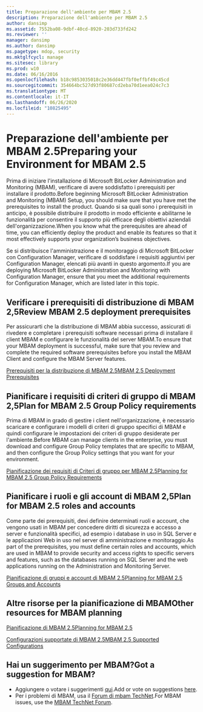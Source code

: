 ```yaml
---
title: Preparazione dell'ambiente per MBAM 2.5
description: Preparazione dell'ambiente per MBAM 2.5
author: dansimp
ms.assetid: 7552ba08-9dbf-40cd-8920-203d733fd242
ms.reviewer: ''
manager: dansimp
ms.author: dansimp
ms.pagetype: mdop, security
ms.mktglfcycl: manage
ms.sitesec: library
ms.prod: w10
ms.date: 06/16/2016
ms.openlocfilehash: b18c9853035018c2e36dd447fbf0effbf49c45cd
ms.sourcegitcommit: 354664bc527d93f80687cd2eba70d1eea024c7c3
ms.translationtype: MT
ms.contentlocale: it-IT
ms.lasthandoff: 06/26/2020
ms.locfileid: "10825495"
---
```

# <span data-ttu-id="31620-103">Preparazione dell'ambiente per MBAM 2.5</span><span class="sxs-lookup"><span data-stu-id="31620-103">Preparing your Environment for MBAM 2.5</span></span>


<span data-ttu-id="31620-104">Prima di iniziare l'installazione di Microsoft BitLocker Administration and Monitoring (MBAM), verificare di avere soddisfatto i prerequisiti per installare il prodotto.</span><span class="sxs-lookup"><span data-stu-id="31620-104">Before beginning Microsoft BitLocker Administration and Monitoring (MBAM) Setup, you should make sure that you have met the prerequisites to install the product.</span></span> <span data-ttu-id="31620-105">Quando si sa quali sono i prerequisiti in anticipo, è possibile distribuire il prodotto in modo efficiente e abilitarne le funzionalità per consentire il supporto più efficace degli obiettivi aziendali dell'organizzazione.</span><span class="sxs-lookup"><span data-stu-id="31620-105">When you know what the prerequisites are ahead of time, you can efficiently deploy the product and enable its features so that it most effectively supports your organization’s business objectives.</span></span>

<span data-ttu-id="31620-106">Se si distribuisce l'amministrazione e il monitoraggio di Microsoft BitLocker con Configuration Manager, verificare di soddisfare i requisiti aggiuntivi per Configuration Manager, elencati più avanti in questo argomento.</span><span class="sxs-lookup"><span data-stu-id="31620-106">If you are deploying Microsoft BitLocker Administration and Monitoring with Configuration Manager, ensure that you meet the additional requirements for Configuration Manager, which are listed later in this topic.</span></span>

## <span data-ttu-id="31620-107">Verificare i prerequisiti di distribuzione di MBAM 2,5</span><span class="sxs-lookup"><span data-stu-id="31620-107">Review MBAM 2.5 deployment prerequisites</span></span>


<span data-ttu-id="31620-108">Per assicurarti che la distribuzione di MBAM abbia successo, assicurati di rivedere e completare i prerequisiti software necessari prima di installare il client MBAM e configurare le funzionalità del server MBAM.</span><span class="sxs-lookup"><span data-stu-id="31620-108">To ensure that your MBAM deployment is successful, make sure that you review and complete the required software prerequisites before you install the MBAM Client and configure the MBAM Server features.</span></span>

[<span data-ttu-id="31620-109">Prerequisiti per la distribuzione di MBAM 2.5</span><span class="sxs-lookup"><span data-stu-id="31620-109">MBAM 2.5 Deployment Prerequisites</span></span>](mbam-25-deployment-prerequisites.md)

## <span data-ttu-id="31620-110">Pianificare i requisiti di criteri di gruppo di MBAM 2,5</span><span class="sxs-lookup"><span data-stu-id="31620-110">Plan for MBAM 2.5 Group Policy requirements</span></span>


<span data-ttu-id="31620-111">Prima di MBAM in grado di gestire i client nell'organizzazione, è necessario scaricare e configurare i modelli di criteri di gruppo specifici di MBAM e quindi configurare le impostazioni dei criteri di gruppo desiderate per l'ambiente.</span><span class="sxs-lookup"><span data-stu-id="31620-111">Before MBAM can manage clients in the enterprise, you must download and configure Group Policy templates that are specific to MBAM, and then configure the Group Policy settings that you want for your environment.</span></span>

[<span data-ttu-id="31620-112">Pianificazione dei requisiti di Criteri di gruppo per MBAM 2.5</span><span class="sxs-lookup"><span data-stu-id="31620-112">Planning for MBAM 2.5 Group Policy Requirements</span></span>](planning-for-mbam-25-group-policy-requirements.md)

## <span data-ttu-id="31620-113">Pianificare i ruoli e gli account di MBAM 2,5</span><span class="sxs-lookup"><span data-stu-id="31620-113">Plan for MBAM 2.5 roles and accounts</span></span>


<span data-ttu-id="31620-114">Come parte dei prerequisiti, devi definire determinati ruoli e account, che vengono usati in MBAM per concedere diritti di sicurezza e accesso a server e funzionalità specifici, ad esempio i database in uso in SQL Server e le applicazioni Web in uso nel server di amministrazione e monitoraggio.</span><span class="sxs-lookup"><span data-stu-id="31620-114">As part of the prerequisites, you must define certain roles and accounts, which are used in MBAM to provide security and access rights to specific servers and features, such as the databases running on SQL Server and the web applications running on the Administration and Monitoring Server.</span></span>

[<span data-ttu-id="31620-115">Pianificazione di gruppi e account di MBAM 2.5</span><span class="sxs-lookup"><span data-stu-id="31620-115">Planning for MBAM 2.5 Groups and Accounts</span></span>](planning-for-mbam-25-groups-and-accounts.md)

## <span data-ttu-id="31620-116">Altre risorse per la pianificazione di MBAM</span><span class="sxs-lookup"><span data-stu-id="31620-116">Other resources for MBAM planning</span></span>


[<span data-ttu-id="31620-117">Pianificazione di MBAM 2.5</span><span class="sxs-lookup"><span data-stu-id="31620-117">Planning for MBAM 2.5</span></span>](planning-for-mbam-25.md)

[<span data-ttu-id="31620-118">Configurazioni supportate di MBAM 2.5</span><span class="sxs-lookup"><span data-stu-id="31620-118">MBAM 2.5 Supported Configurations</span></span>](mbam-25-supported-configurations.md)

## <span data-ttu-id="31620-119">Hai un suggerimento per MBAM?</span><span class="sxs-lookup"><span data-stu-id="31620-119">Got a suggestion for MBAM?</span></span>
- <span data-ttu-id="31620-120">Aggiungere o votare i suggerimenti [qui](http://mbam.uservoice.com/forums/268571-microsoft-bitlocker-administration-and-monitoring).</span><span class="sxs-lookup"><span data-stu-id="31620-120">Add or vote on suggestions [here](http://mbam.uservoice.com/forums/268571-microsoft-bitlocker-administration-and-monitoring).</span></span> 
- <span data-ttu-id="31620-121">Per i problemi di MBAM, usa il [Forum di mbam TechNet](https://social.technet.microsoft.com/Forums/home?forum=mdopmbam).</span><span class="sxs-lookup"><span data-stu-id="31620-121">For MBAM issues, use the [MBAM TechNet Forum](https://social.technet.microsoft.com/Forums/home?forum=mdopmbam).</span></span>

 

 





